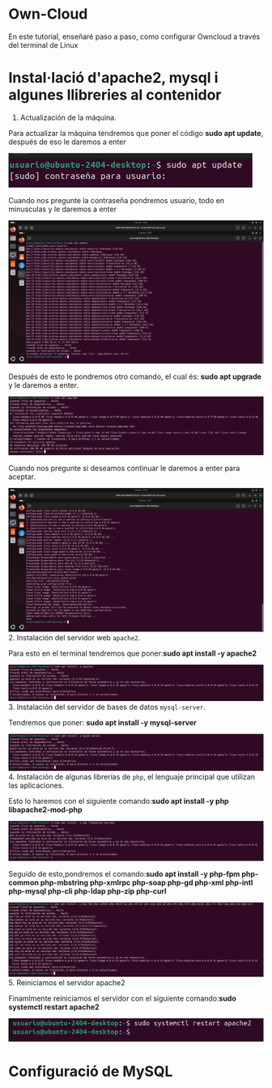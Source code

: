 # Own-Cloud
En este tutorial, enseñaré paso a paso, como configurar Owncloud a través del terminal de Linux
# Instal·lació d'apache2, mysql i algunes llibreries al contenidor
1. Actualización de la máquina.
   
Para actualizar la máquina tendremos que poner el código **sudo apt update**, después de eso le daremos a enter

![Text alternatiu](1.png)

Cuando nos pregunte la contraseña pondremos usuario, todo en minusculas y le daremos a enter

![Text alternatiu](2.png)

Después de esto le pondremos otro comando, el cual és: **sudo apt upgrade** y le daremos a enter.

![Text alternatiu](3.png)

Cuando nos pregunte si deseamos continuar le daremos a enter para aceptar.

![Text alternatiu](4.png)
2. Instalación del servidor web `apache2`.

Para esto en el terminal tendremos que poner:**sudo apt install -y apache2**

![Text alternatiu](5.png)
3. Instalación del servidor de bases de datos `mysql-server`.

Tendremos que poner: **sudo apt install -y mysql-server**

![Text alternatiu](6.png)
4. Instalación de algunas librerías de `php`, el lenguaje principal que utilizan las aplicaciones.

Esto lo haremos con el siguiente comando:**sudo apt install -y php libapache2-mod-php**

![Text alternatiu](7.png)

Seguido de esto,pondremos el comando:**sudo apt install -y php-fpm php-common php-mbstring php-xmlrpc php-soap php-gd php-xml php-intl php-mysql php-cli php-ldap php-zip php-curl**

![Text alternatiu](8.png)
5. Reiniciamos el servidor apache2

Finamlmente reiniciamos el servidor con el siguiente comando:**sudo systemctl restart apache2**

![Text alternatiu](9.png)

# Configuració de MySQL


